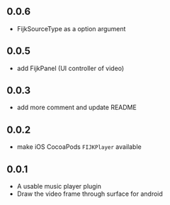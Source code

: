 ## 0.0.6

- FijkSourceType as a option argument

## 0.0.5

- add FijkPanel (UI controller of video)

## 0.0.3

- add more comment and update README

## 0.0.2

- make iOS CocoaPods `FIJKPlayer` available

## 0.0.1

- A usable music player plugin
- Draw the video frame through surface for android
